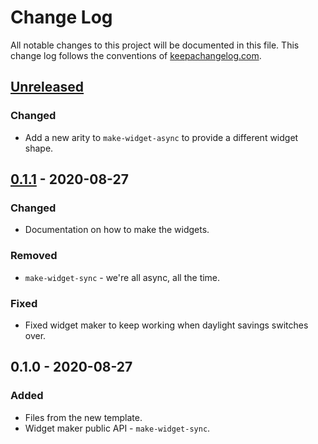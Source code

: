 # Change Log
All notable changes to this project will be documented in this file. This change log follows the conventions of [keepachangelog.com](http://keepachangelog.com/).

## [Unreleased]
### Changed
- Add a new arity to `make-widget-async` to provide a different widget shape.

## [0.1.1] - 2020-08-27
### Changed
- Documentation on how to make the widgets.

### Removed
- `make-widget-sync` - we're all async, all the time.

### Fixed
- Fixed widget maker to keep working when daylight savings switches over.

## 0.1.0 - 2020-08-27
### Added
- Files from the new template.
- Widget maker public API - `make-widget-sync`.

[Unreleased]: https://github.com/your-name/datomic-poc-ecommerce/compare/0.1.1...HEAD
[0.1.1]: https://github.com/your-name/datomic-poc-ecommerce/compare/0.1.0...0.1.1
